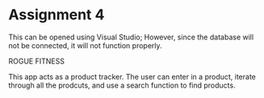 # Assignment 4

This can be opened using Visual Studio; However, since the database will not be connected, it will not function properly. 

ROGUE FITNESS

This app acts as a product tracker. The user can enter in a product, iterate through all the prodcuts, and use a search function to find products. 
